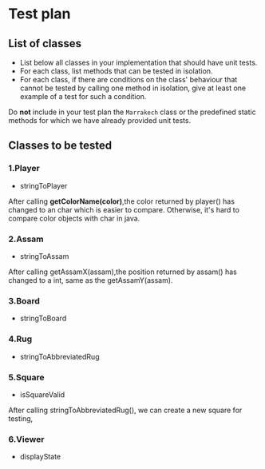 
# Test plan

## List of classes

* List below all classes in your implementation that should have unit tests.
* For each class, list methods that can be tested in isolation.
* For each class, if there are conditions on the class' behaviour that cannot
  be tested by calling one method in isolation, give at least one example of
  a test for such a condition.

Do **not** include in your test plan the `Marrakech` class or the predefined
static methods for which we have already provided unit tests.

## Classes to be tested
### 1.Player
* stringToPlayer

After calling **getColorName(color)**,the color returned by 
player() has changed to an char which is easier to compare. Otherwise, it's hard to 
compare color objects with char in java.

### 2.Assam
* stringToAssam

After calling getAssamX(assam),the position returned by assam() has changed to
a int, same as the getAssamY(assam).
### 3.Board
* stringToBoard
### 4.Rug
* stringToAbbreviatedRug
### 5.Square
* isSquareValid

After calling stringToAbbreviatedRug(), we can create a new square for testing,
### 6.Viewer
* displayState

  
